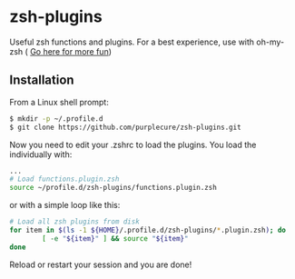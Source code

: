 # zsh-plugins
Useful zsh functions and plugins. For a best experience, use with oh-my-zsh (
[Go here for more fun](https://github.com/ohmyzsh/ohmyzsh))

## Installation

From a Linux shell prompt:

```bash
$ mkdir -p ~/.profile.d
$ git clone https://github.com/purplecure/zsh-plugins.git
```

Now you need to edit your .zshrc to load the plugins. You load the individually with:

```bash
...
# Load functions.plugin.zsh
source ~/profile.d/zsh-plugins/functions.plugin.zsh
```

or with a simple loop like this:

```bash
# Load all zsh plugins from disk
for item in $(ls -1 ${HOME}/.profile.d/zsh-plugins/*.plugin.zsh); do
        [ -e "${item}" ] && source "${item}"
done
```

Reload or restart your session and you are done!
